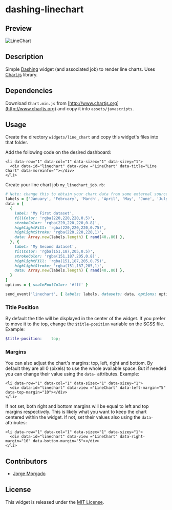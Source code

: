 # dashing-linechart

## Preview

![LineChart](https://raw.githubusercontent.com/wiki/jorgemorgado/dashing-linechart/linechart.png)

## Description

Simple [Dashing](http://shopify.github.com/dashing) widget (and associated job)
to render line charts. Uses [Chart.js](http://www.chartjs.org/) library.

## Dependencies

Download `Chart.min.js` from [http://www.chartjs.org](http://www.chartjs.org)
and copy it into `assets/javascripts`.

## Usage

Create the directory `widgets/line_chart` and copy this widget's files
into that folder.

Add the following code on the desired dashboard:

```erb
<li data-row="1" data-col="1" data-sizex="1" data-sizey="1">
  <div data-id="linechart" data-view ="LineChart" data-title="Line Chart" data-moreinfo=""></div>
</li>
```

Create your line chart job `my_linechart_job.rb`:

```ruby
# Note: change this to obtain your chart data from some external source
labels = ['January', 'February', 'March', 'April', 'May', 'June', 'July']
data = [
  {
    label: 'My First dataset',
    fillColor: 'rgba(220,220,220,0.5)',
    strokeColor: 'rgba(220,220,220,0.8)',
    highlightFill: 'rgba(220,220,220,0.75)',
    highlightStroke: 'rgba(220,220,220,1)',
    data: Array.new(labels.length) { rand(40..80) },
  }, {
    label: 'My Second dataset',
    fillColor: 'rgba(151,187,205,0.5)',
    strokeColor: 'rgba(151,187,205,0.8)',
    highlightFill: 'rgba(151,187,205,0.75)',
    highlightStroke: 'rgba(151,187,205,1)',
    data: Array.new(labels.length) { rand(40..80) },
  }
]
options = { scaleFontColor: '#fff' }

send_event('linechart', { labels: labels, datasets: data, options: options })
```

### Title Position

By default the title will be displayed in the center of the widget. If you
prefer to move it to the top, change the `$title-position` variable on the
SCSS file. Example:

```scss
$title-position:    top;
```

### Margins

You can also adjust the chart's margins: top, left, right and bottom. By
default they are all 0 (pixels) to use the whole available space. But if
needed you can change their value using the `data-` attributes. Example:

```erb
<li data-row="1" data-col="1" data-sizex="1" data-sizey="1">
  <div data-id="linechart" data-view ="LineChart" data-left-margin="5" data-top-margin="10"></div>
</li>
```

If not set, both right and bottom margins will be equal to left and top margins
respectively. This is likely what you want to keep the chart centered within
the widget. If not, set their values also using the `data-` attributes:

```erb
<li data-row="1" data-col="1" data-sizex="1" data-sizey="1">
  <div data-id="linechart" data-view ="LineChart" data-right-margin="10" data-bottom-margin="5"></div>
</li>
```

## Contributors

- [Jorge Morgado](https://github.com/jorgemorgado)

## License

This widget is released under the [MIT License](http://www.opensource.org/licenses/MIT).
